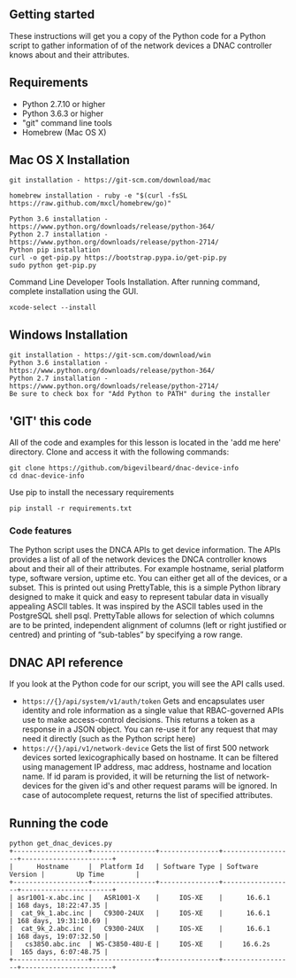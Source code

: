 ## Getting started

These instructions will get you a copy of the Python code for a Python script to gather information of of the network devices a DNAC controller knows about and their attributes.

## Requirements

- Python 2.7.10 or higher
- Python 3.6.3 or higher
- "git" command line tools
- Homebrew (Mac OS X)

## Mac OS X Installation

```
git installation - https://git-scm.com/download/mac
```
```
homebrew installation - ruby -e "$(curl -fsSL https://raw.github.com/mxcl/homebrew/go)"
```
```
Python 3.6 installation - https://www.python.org/downloads/release/python-364/
Python 2.7 installation - https://www.python.org/downloads/release/python-2714/
Python pip installation
curl -o get-pip.py https://bootstrap.pypa.io/get-pip.py
sudo python get-pip.py
```
Command Line Developer Tools Installation. After running command, complete installation using the GUI.
```          
xcode-select --install
```

## Windows Installation
```
git installation - https://git-scm.com/download/win
Python 3.6 installation - https://www.python.org/downloads/release/python-364/
Python 2.7 installation - https://www.python.org/downloads/release/python-2714/
Be sure to check box for "Add Python to PATH" during the installer
```

## 'GIT' this code

All of the code and examples for this lesson is located in the 'add me here' directory. Clone and access it with the following commands:

```
git clone https://github.com/bigevilbeard/dnac-device-info
cd dnac-device-info
```
Use pip to install the necessary requirements
```
pip install -r requirements.txt
```

### Code features

The Python script uses the DNCA APIs to get device information. The APIs provides a list of all of the network devices the DNCA controller knows about and their all of their attributes. For example hostname, serial platform type, software version, uptime etc.  You can either get all of the devices, or a subset. This is printed out using PrettyTable, this is a simple Python library designed to make it quick and easy to represent tabular data in visually appealing ASCII tables. It was inspired by the ASCII tables used in the PostgreSQL shell psql. PrettyTable allows for selection of which columns are to be printed, independent alignment of columns (left or right justified or centred) and printing of “sub-tables” by specifying a row range.

## DNAC API reference

If you look at the Python code for our script, you will see the API calls used.

- `https://{}/api/system/v1/auth/token` Gets and encapsulates user identity and role information as a single value that RBAC-governed APIs use to make access-control decisions. This returns a token as a response in a JSON object. You can re-use it for any request that may need it directly (such as the Python script here)
- `https://{}/api/v1/network-device` Gets the list of first 500 network devices sorted lexicographically based on hostname. It can be filtered using management IP address, mac address, hostname and location name. If id param is provided, it will be returning the list of network-devices for the given id's and other request params will be ignored. In case of autocomplete request, returns the list of specified attributes.

## Running the code
```
python get_dnac_devices.py
+-------------------+----------------+---------------+------------------+-----------------------+
|      Hostname     |  Platform Id   | Software Type | Software Version |        Up Time        |
+-------------------+----------------+---------------+------------------+-----------------------+
| asr1001-x.abc.inc |   ASR1001-X    |     IOS-XE    |      16.6.1      | 168 days, 18:22:47.35 |
|  cat_9k_1.abc.inc |   C9300-24UX   |     IOS-XE    |      16.6.1      | 168 days, 19:31:10.69 |
|  cat_9k_2.abc.inc |   C9300-24UX   |     IOS-XE    |      16.6.1      | 168 days, 19:07:32.50 |
|   cs3850.abc.inc  | WS-C3850-48U-E |     IOS-XE    |     16.6.2s      |  165 days, 6:07:48.75 |
+-------------------+----------------+---------------+------------------+-----------------------+
```
